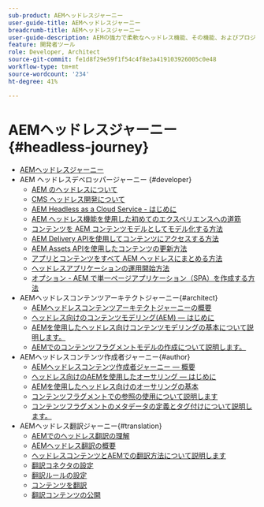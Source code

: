 ```yaml
---
sub-product: AEMヘッドレスジャーニー
user-guide-title: AEMヘッドレスジャーニー
breadcrumb-title: AEMヘッドレスジャーニー
user-guide-description: AEMの強力で柔軟なヘッドレス機能、その機能、およびプロジェクトでの活用方法を示すガイド付きのジャーニーについては、ここから始めてください。
feature: 開発者ツール
role: Developer, Architect
source-git-commit: fe1d8f29e59f1f54c4f8e3a419103926005c0e48
workflow-type: tm+mt
source-wordcount: '234'
ht-degree: 41%

---
```



# AEMヘッドレスジャーニー {#headless-journey}

+ [AEMヘッドレスジャーニー](/help/journey-headless/home.md)
+ AEM ヘッドレスデベロッパージャーニー {#developer}
   + [AEM のヘッドレスについて](developer/overview.md)
   + [CMS ヘッドレス開発について](developer/learn-about.md)
   + [AEM Headless as a Cloud Service - はじめに](developer/getting-started.md)
   + [AEM ヘッドレス機能を使用した初めてのエクスペリエンスへの道筋](developer/path-to-first-experience.md)
   + [コンテンツを AEM コンテンツモデルとしてモデル化する方法](developer/model-your-content.md)
   + [AEM Delivery APIを使用してコンテンツにアクセスする方法](developer/access-your-content.md)
   + [AEM Assets APIを使用したコンテンツの更新方法](developer/update-your-content.md)
   + [アプリとコンテンツをすべて AEM ヘッドレスにまとめる方法](developer/put-it-all-together.md)
   + [ヘッドレスアプリケーションの運用開始方法](developer/go-live.md)
   + [オプション - AEM で単一ページアプリケーション（SPA）を作成する方法](developer/create-spa.md)
+ AEMヘッドレスコンテンツアーキテクトジャーニー{#architect}
   + [AEMヘッドレスコンテンツアーキテクトジャーニーの概要](architect/overview.md)
   + [ヘッドレス向けのコンテンツモデリング(AEM) — はじめに](architect/introduction.md)
   + [AEMを使用したヘッドレス向けコンテンツモデリングの基本について説明します。](architect/basics.md)
   + [AEMでのコンテンツフラグメントモデルの作成について説明します。](architect/model-structure.md)
+ AEMヘッドレスコンテンツ作成者ジャーニー{#author}
   + [AEMヘッドレスコンテンツ作成者ジャーニー — 概要](author/overview.md)
   + [ヘッドレス向けのAEMを使用したオーサリング — はじめに](author/introduction.md)
   + [AEMを使用したヘッドレス向けのオーサリングの基本](author/basics.md)
   + [コンテンツフラグメントでの参照の使用について説明します](author/references.md)
   + [コンテンツフラグメントのメタデータの定義とタグ付けについて説明します。](author/metadata-tagging.md)
+ AEMヘッドレス翻訳ジャーニー{#translation}
   + [AEMでのヘッドレス翻訳の理解](translation/overview.md)
   + [AEMヘッドレス翻訳の概要](translation/getting-started.md)
   + [ヘッドレスコンテンツとAEMでの翻訳方法について説明します](translation/learn-about.md)
   + [翻訳コネクタの設定](translation/configure-connector.md)
   + [翻訳ルールの設定](translation/translation-rules.md)
   + [コンテンツを翻訳](translation/translate-content.md)
   + [翻訳コンテンツの公開](translation/publish-content.md)
